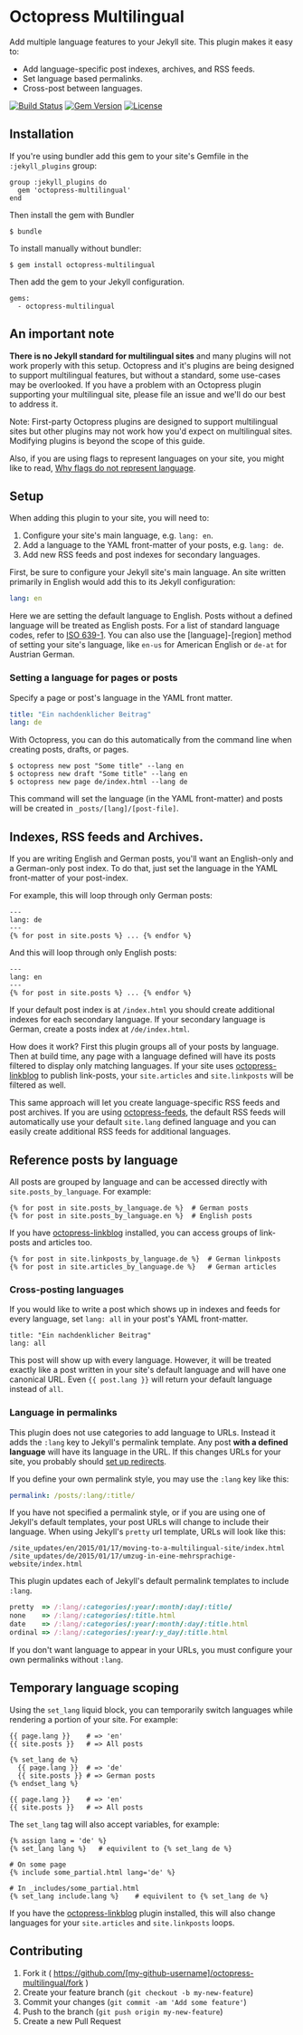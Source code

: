 # Octopress Multilingual

Add multiple language features to your Jekyll site. This plugin makes it easy to:

- Add language-specific post indexes, archives, and RSS feeds.
- Set language based permalinks. 
- Cross-post between languages.

[![Build Status](http://img.shields.io/travis/octopress/multilingual.svg)](https://travis-ci.org/octopress/multilingual)
[![Gem Version](http://img.shields.io/gem/v/octopress-multilingual.svg)](https://rubygems.org/gems/octopress-multilingual)
[![License](http://img.shields.io/:license-mit-blue.svg)](http://octopress.mit-license.org)

## Installation

If you're using bundler add this gem to your site's Gemfile in the `:jekyll_plugins` group:

    group :jekyll_plugins do
      gem 'octopress-multilingual'
    end

Then install the gem with Bundler

    $ bundle

To install manually without bundler:

    $ gem install octopress-multilingual

Then add the gem to your Jekyll configuration.

    gems:
      - octopress-multilingual


## An important note

**There is no Jekyll standard for multilingual sites** and many plugins will not work properly with this setup. Octopress and it's
plugins are being designed to support multilingual features, but without a standard, some use-cases may be overlooked. If you have a
problem with an Octopress plugin supporting your multilingual site, please file an issue and we'll do our best to address it.

Note: First-party Octopress plugins are designed to support multilingual sites but other plugins may not work how you'd expect on multilingual sites. Modifying plugins is beyond the scope of this guide.

Also, if you are using flags to represent languages on your site, you might like to read, [Why flags do not represent language](http://flagsarenotlanguages.com/blog/why-flags-do-not-represent-language/).

## Setup

When adding this plugin to your site, you will need to:

1. Configure your site's main language, e.g. `lang: en`.
2. Add a language to the YAML front-matter of your posts, e.g. `lang: de`.
3. Add new RSS feeds and post indexes for secondary languages.

First, be sure to configure your Jekyll site's main language. An site written primarily in English would add this to its Jekyll configuration:

```yaml
lang: en
```

Here we are setting the default language to English. Posts without a defined language will be treated as English posts.
For a list of standard language codes, refer to [ISO 639-1](http://en.wikipedia.org/wiki/List_of_ISO_639-1_codes). You can also use
the [language]-[region] method of setting your site's language, like `en-us` for American English or `de-at` for Austrian German.

### Setting a language for pages or posts

Specify a page or post's language in the YAML front matter.

```yaml
title: "Ein nachdenklicher Beitrag"
lang: de
```

With Octopress, you can do this automatically from the command line when creating posts, drafts, or pages.

```
$ octopress new post "Some title" --lang en
$ octopress new draft "Some title" --lang en
$ octopress new page de/index.html --lang de
```

This command will set the language (in the YAML front-matter) and posts will be created in `_posts/[lang]/[post-file]`.

## Indexes, RSS feeds and Archives.

If you are writing English and German posts, you'll want an English-only and a German-only post index. To do that, just set the
language in the YAML front-matter of your post-index. 

For example, this will loop through only German posts:

```
---
lang: de
---
{% for post in site.posts %} ... {% endfor %}
```

And this will loop through only English posts:

```
---
lang: en
---
{% for post in site.posts %} ... {% endfor %}
```

If your default post index is at `/index.html` you should create additional indexes for each secondary language. If your secondary language is German, create a posts index at `/de/index.html`.

How does it work? First this plugin groups all of your posts by language. Then at build time, any page with a language defined will
have its posts filtered to display only matching languages. If your site uses [octopress-linkblog](https://github.com/octopress/linkblog) to publish link-posts, your `site.articles` and `site.linkposts` will be filtered as well.

This same approach will let you create language-specific RSS feeds and post archives. If you are using [octopress-feeds](https://github.com/octopress/feeds), the default RSS feeds will automatically use your default `site.lang` defined language and you can easily create additional RSS feeds for additional languages.

## Reference posts by language

All posts are grouped by language and can be accessed directly with `site.posts_by_language`. For example:

```
{% for post in site.posts_by_language.de %}  # German posts
{% for post in site.posts_by_language.en %}  # English posts
```

If you have [octopress-linkblog](https://github.com/octopress/linkblog) installed, you can access groups of link-posts and articles too.

```
{% for post in site.linkposts_by_language.de %}  # German linkposts
{% for post in site.articles_by_language.de %}   # German articles
```

### Cross-posting languages

If you would like to write a post which shows up in indexes and feeds for every language, set `lang: all` in your post's YAML
front-matter.

```
title: "Ein nachdenklicher Beitrag"
lang: all
```

This post will show up with every language. However, it will be treated exactly like a post written in your
site's default language and will have one canonical URL. Even `{{ post.lang }}` will return your default language instead of `all`.

### Language in permalinks

This plugin does not use categories to add language to URLs. Instead it adds the `:lang` key to Jekyll's permalink template.
Any post **with a defined language** will have its language in the URL. If this changes URLs for your site, you probably should [set up redirects](https://github.com/jekyll/jekyll-redirect-from).

If you define your own permalink style, you may use the `:lang` key like this:

```yaml
permalink: /posts/:lang/:title/
```

If you have not specified a permalink style, or if you are using one of Jekyll's default templates, your post URLs will change to include their language.
When using Jekyll's `pretty` url template, URLs will look like this:

```
/site_updates/en/2015/01/17/moving-to-a-multilingual-site/index.html
/site_updates/de/2015/01/17/umzug-in-eine-mehrsprachige-website/index.html
```

This plugin updates each of Jekyll's default permalink templates to include `:lang`.

```ruby
pretty  => /:lang/:categories/:year/:month/:day/:title/
none    => /:lang/:categories/:title.html
date    => /:lang/:categories/:year/:month/:day/:title.html
ordinal => /:lang/:categories/:year/:y_day/:title.html
```

If you don't want language to appear in your URLs, you must configure your own permalinks without `:lang`.


## Temporary language scoping

Using the `set_lang` liquid block, you can temporarily switch languages while rendering a portion of your site. For example:

```
{{ page.lang }}    # => 'en'
{{ site.posts }}   # => All posts

{% set_lang de %}
  {{ page.lang }}  # => 'de'
  {{ site.posts }} # => German posts
{% endset_lang %}

{{ page.lang }}    # => 'en'
{{ site.posts }}   # => All posts
```

The `set_lang` tag will also accept variables, for example:

```
{% assign lang = 'de' %}
{% set_lang lang %}   # equivilent to {% set_lang de %}

# On some page
{% include some_partial.html lang='de' %}

# In _includes/some_partial.html
{% set_lang include.lang %}    # equivilent to {% set_lang de %} 
```

If you have the [octopress-linkblog](https://github.com/octopress/linkblog) plugin installed, this will also change languages for your
`site.articles` and `site.linkposts` loops.

## Contributing

1. Fork it ( https://github.com/[my-github-username]/octopress-multilingual/fork )
2. Create your feature branch (`git checkout -b my-new-feature`)
3. Commit your changes (`git commit -am 'Add some feature'`)
4. Push to the branch (`git push origin my-new-feature`)
5. Create a new Pull Request
